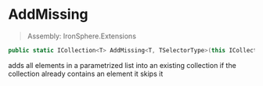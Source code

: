 ﻿

# AddMissing

> Assembly: IronSphere.Extensions

```csharp
public static ICollection<T> AddMissing<T, TSelectorType>(this ICollection<T> this, IEnumerable<T> elementsToAdd, Func<T,TSelectorType> selector);
```

adds all elements in a parametrized list into an existing collection if the collection already contains an element it skips it

